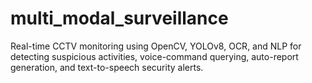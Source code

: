 # multi_modal_surveillance
Real-time CCTV monitoring using OpenCV, YOLOv8, OCR, and NLP for detecting suspicious activities, voice-command querying, auto-report generation, and text-to-speech security alerts.

